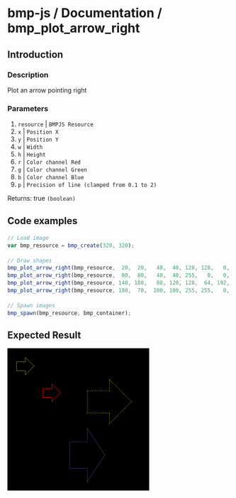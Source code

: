 # bmp-js / Documentation / bmp_plot_arrow_right
## Introduction

### Description

Plot an arrow pointing right

### Parameters

1. `resource` | `BMPJS Resource`
2. `x` | `Position X`
3. `y` | `Position Y`
4. `w` | `Width`
5. `h` | `Height`
6. `r` | `Color channel Red`
7. `g` | `Color channel Green`
8. `b` | `Color channel Blue`
9. `p` | `Precision of line (clamped from 0.1 to 2)`

Returns: true `(boolean)`

## Code examples

```js
// Load image
var bmp_resource = bmp_create(320, 320);

// Draw shapes
bmp_plot_arrow_right(bmp_resource,  20,  20,   40,  40, 128, 128,   0, 2.00);
bmp_plot_arrow_right(bmp_resource,  80,  80,   40,  40, 255,   0,   0, 1.00);
bmp_plot_arrow_right(bmp_resource, 140, 180,   80, 120, 128,  64, 192, 0.50);
bmp_plot_arrow_right(bmp_resource, 180,  70,  100, 100, 255, 255,   0, 0.25);

// Spawn images
bmp_spawn(bmp_resource, bmp_container);
```

## Expected Result

![expected-result](./img/039.png)
